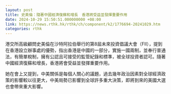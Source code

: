 ```yaml
---
layout: post
title: 史美倫：隨著中國經濟復蘇和增長　香港將受益並發揮重要作用
date: 2024-10-29 15:50:51.000000000 +08:00
link: https://news.rthk.hk/rthk/ch/component/k2/1776694-20241029.htm
categories: rthk
---
```


港交所高級顧問史美倫在沙特阿拉伯舉行的第8屆未來投資倡議大會（FII），提到在香港設立辦事處的優勢，指出香港是中國的一部分，實施一國兩制，並奉行普通法，有簡單稅制，擁有公認且可接受的監管紀錄和標準，被全球投資者認可。隨著中國經濟復蘇和增長，香港將會受益並發揮重要作用。

她在會上又提到，中美關係是每個人關心的議題，過去幾年政治因素對全球經濟政策的影響較以往更大，中美局勢已影響到全球許多重大決策，即將到來的美國大選也會帶來重大影響。
